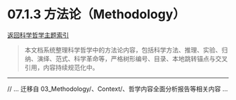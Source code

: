 # 07.1.3 方法论（Methodology）

[返回科学哲学主题索引](./README.md)

> 本文档系统整理科学哲学中的方法论内容，包括科学方法、推理、实验、归纳、演绎、范式、科学革命等，严格树形编号、目录、本地跳转锚点与交叉引用，内容持续规范化中。

---

// ... 迁移自 03_Methodology/、Context/、哲学内容全面分析报告等相关内容 ...
